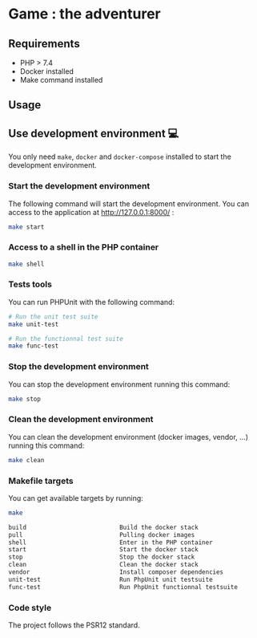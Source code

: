 # Game : the adventurer

## Requirements

* PHP > 7.4
* Docker installed
* Make command installed

## Usage

## Use development environment :computer:

You only need `make`, `docker` and `docker-compose` installed to start the development environment.

### Start the development environment

The following command will start the development environment.
You can access to the application at http://127.0.0.1:8000/ :

```bash
make start
```

### Access to a shell in the PHP container

```bash
make shell
```

### Tests tools

You can run PHPUnit with the following command:
```bash
# Run the unit test suite
make unit-test

# Run the functionnal test suite
make func-test
```

### Stop the development environment

You can stop the development environment running this command:
```bash
make stop
```

### Clean the development environment

You can clean the development environment (docker images, vendor, ...) running this command:
```bash
make clean
```

### Makefile targets

You can get available targets by running:
```bash
make
```

```bash
build                          Build the docker stack
pull                           Pulling docker images
shell                          Enter in the PHP container
start                          Start the docker stack
stop                           Stop the docker stack
clean                          Clean the docker stack
vendor                         Install composer dependencies
unit-test                      Run PhpUnit unit testsuite
func-test                      Run PhpUnit functionnal testsuite
```

### Code style

The project follows the PSR12 standard.
